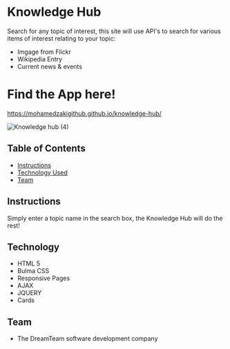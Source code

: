 # Knowledge Hub

Search for any topic of interest, this site will use API's to search for various items of interest relating to your topic:

- Imgage from Flickr
- Wikipedia Entry
- Current news & events

# Find the App here!

https://mohamedzakigithub.github.io/knowledge-hub/

![Knowledge hub (4)](https://user-images.githubusercontent.com/59762660/77216335-add13e00-6b6d-11ea-9bc6-9dfae262122c.gif)

## Table of Contents

- [Instructions](#Instructions)
- [Technology Used](#Technology)
- [Team](#Team)

## Instructions

Simply enter a topic name in the search box, the Knowledge Hub will do the rest!

## Technology

- HTML 5
- Bulma CSS
- Responsive Pages
- AJAX
- JQUERY
- Cards

## Team

- The DreamTeam software development company

